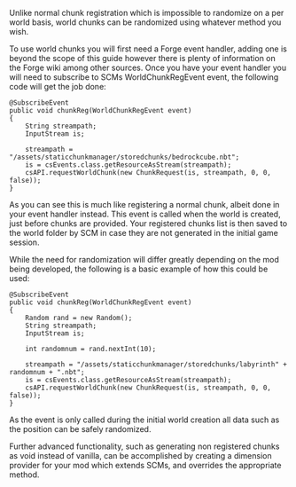 Unlike normal chunk registration which is impossible to randomize on a per world basis, world chunks can be randomized using whatever method you wish.


To use world chunks you will first need a Forge event handler, adding one is beyond the scope of this guide however there is plenty of information on the Forge wiki among other sources. Once you have your event handler you will need to subscribe to SCMs WorldChunkRegEvent event, the following code will get the job done:

    @SubscribeEvent
    public void chunkReg(WorldChunkRegEvent event)
    {
        String streampath;
        InputStream is;

        streampath = "/assets/staticchunkmanager/storedchunks/bedrockcube.nbt";
        is = csEvents.class.getResourceAsStream(streampath);
        csAPI.requestWorldChunk(new ChunkRequest(is, streampath, 0, 0, false));
    }

As you can see this is much like registering a normal chunk, albeit done in your event handler instead. This event is called when the world is created, just before chunks are provided. Your registered chunks list is then saved to the world folder by SCM in case they are not generated in the initial game session.


While the need for randomization will differ greatly depending on the mod being developed, the following is a basic example of how this could be used:


    @SubscribeEvent
    public void chunkReg(WorldChunkRegEvent event)
    {
        Random rand = new Random();
        String streampath;
        InputStream is;

		int randomnum = rand.nextInt(10);

        streampath = "/assets/staticchunkmanager/storedchunks/labyrinth" + randomnum + ".nbt";
        is = csEvents.class.getResourceAsStream(streampath);
        csAPI.requestWorldChunk(new ChunkRequest(is, streampath, 0, 0, false));
    }


As the event is only called during the initial world creation all data such as the position can be safely randomized. 


Further advanced functionality, such as generating non registered chunks as void instead of vanilla, can be accomplished by creating a dimension provider for your mod which extends SCMs, and overrides the appropriate method.
